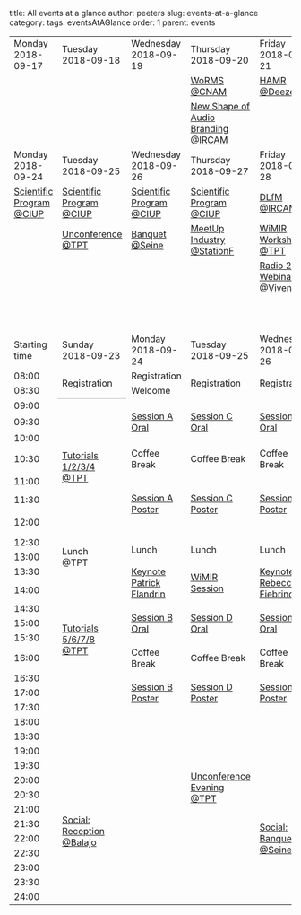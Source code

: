title: All events at a glance
author: peeters
slug: events-at-a-glance
category:
tags: eventsAtAGlance
order: 1
parent: events

<table border=0 cellpadding=0 cellspacing=0 width=714 style='border-collapse:
 collapse;table-layout:fixed'>
 <col width=102 span=7>
 <tr class=xl24 height=45>
  <td height=45 class=xlDate width=102>Monday<br>2018-09-17</td>
  <td class=xlDate width=102>Tuesday<br>2018-09-18</td>
  <td class=xlDate width=102>Wednesday<br>2018-09-19</td>
  <td class=xlDate width=102>Thursday<br>2018-09-20</td>
  <td class=xlDate width=102>Friday<br>2018-09-21</td>
  <td class=xlDate width=102>Saturday<br>2018-09-22</td>
  <td class=xlDate width=102>Sunday<br>2018-09-23</td>
 </tr>
 <tr class=xl24 height=45>
  <td height=45 class=xlWhite>&nbsp;</td>
  <td class=xlWhite>&nbsp;</td>
  <td class=xlWhite>&nbsp;</td>
  <td class=xlSatellite width=102><a href="https://sites.google.com/view/worms2018">WoRMS<br>@CNAM</a></td>
  <td class=xlSatellite width=102><a href="https://labrosa.ee.columbia.edu/hamr_ismir2018/">HAMR<br>@Deezer</a></td>
  <td class=xlSatellite width=102><a href="https://labrosa.ee.columbia.edu/hamr_ismir2018/">HAMR<br>@Deezer</a></td>
  <td class=xlTutorial width=102><a href="events-Tutorials.html">Tutorials<br>@TPT</a></td>
 </tr>
 <tr class=xl24 height=45>
  <td height=45 class=xlWhite>&nbsp;</td>
  <td class=xlWhite>&nbsp;</td>
  <td class=xlWhite>&nbsp;</td>
  <td class=xlSatellite width=102><a href="http://www.audiobrandingworkshop.com">New Shape of Audio Branding<br>@IRCAM</a></td>
  <td class=xlWhite width=102>&nbsp;</td>
  <td class=xlWhite>&nbsp;</td>
  <td class=xlSocial width=102><a href="events-Social.html">Reception<br>@Balajo</a></td>
 </tr>
 <tr class=xl24 height=45>
  <td height=45 class=xlDate width=102>Monday<br>2018-09-24</td>
  <td class=xlDate width=102>Tuesday<br>2018-09-25</td>
  <td class=xlDate width=102>Wednesday<br>2018-09-26</td>
  <td class=xlDate width=102>Thursday<br>2018-09-27</td>
  <td class=xlDate width=102>Friday<br>2018-09-28</td>
  <td class=xlDate width=102>Saturday<br>2018-09-29</td>
  <td class=xlDate width=102>Sunday<br>2018-09-30</td>
 </tr>
 <tr class=xl24 height=45>
  <td height=45 class=xlScientific width=102><a href="events-main-program.html">Scientific Program @CIUP</a></td>
  <td class=xlScientific width=102><a href="events-main-program.html">Scientific Program @CIUP</a></td>
  <td class=xlScientific width=102><a href="events-main-program.html">Scientific Program @CIUP</a></td>
  <td class=xlScientific width=102><a href="events-main-program.html">Scientific Program @CIUP</a></td>
  <td class=xlSatellite width=102><a href="https://dlfm.web.ox.ac.uk">DLfM<br>@IRCAM</a></td>
  <td class=xlWhite>&nbsp;</td>
  <td class=xlWhite>&nbsp;</td>
 </tr>
 <tr class=xl24 height=45>
  <td height=45 class=xl27 width=102>&nbsp;</td>
  <td class=xlTutorial width=102><a href="events-Unconference.html">Unconference @TPT</a></td>
  <td class=xlSocial width=102><a href="events-Social.html">Banquet<br>@Seine</a></td>
  <td class=xlTutorial width=102><a href="events-meetup-industry.html">MeetUp Industry @StationF</a></td>
  <td class=xlSatellite width=102><a href="https://wimir.wordpress.com/2018/05/21/wimir-1st-annual-workshop/">WiMIR Workshop<br>@TPT</a></td>
  <td class=xlWhite>&nbsp;</td>
  <td class=xlWhite>&nbsp;</td>
 </tr>
 <tr height=45>
  <td height=45 class=xlWhite>&nbsp;</td>
  <td class=xlWhite>&nbsp;</td>
  <td class=xlWhite>&nbsp;</td>
  <td class=xlWhite>&nbsp;</td>
  <td class=xlSatellite width=102><a href="http://www.rr20.fr/webinar-series-2018/mediadata/">Radio 2.0 Webinar<br>@Vivendi</a></td>
  <td class=xlWhite>&nbsp;</td>
  <td class=xlWhite>&nbsp;</td>
 </tr>
 <tr height=65>
  <td height=65 colspan=7></td>
 </tr>

 <tr height=45>
  <td height=45 class=xlDate>Starting time</td>
  <td class=xlDate width=102>Sunday<br>2018-09-23</td>
  <td class=xlDate width=102>Monday<br>2018-09-24</td>
  <td class=xlDate width=102>Tuesday<br>2018-09-25</td>
  <td class=xlDate width=102>Wednesday<br>2018-09-26</td>
  <td class=xlDate width=102>Thursday<br>2018-09-27</td>
  <td></td>
 </tr>
 <tr height=13>
  <td height=13 class=xlHour width=102>08:00</td>
  <td rowspan=2 class=xlWhite width=102 style='border-bottom:.5pt solid silver'>Registration</td>
  <td class=xlWhite width=102>Registration</td>
  <td rowspan=2 class=xlWhite width=102>Registration</td>
  <td rowspan=2 class=xlWhite width=102>Registration</td>
  <td class=xlWhite width=102>&nbsp;</td>
  <td></td>
 </tr>
 <tr height=13>
  <td height=13 class=xlHour width=102>08:30</td>
  <td class=xlOfficial width=102>Welcome</td>
  <td class=xlWhite width=102>&nbsp;</td>
  <td></td>
 </tr>
 <tr height=13>
  <td height=13 class=xlHour width=102>09:00</td>
  <td rowspan=7 class=xlTutorial width=102><a href="events-tutorials.html">Tutorials<br>1/2/3/4<br>@TPT</a></td>
  <td rowspan=3 class=xlScientific width=102><a href="events-main-program.html">Session A<br>Oral</a></td>
  <td rowspan=3 class=xlScientific width=102><a href="events-main-program.html">Session C<br>Oral</a></td>
  <td rowspan=3 class=xlScientific width=102><a href="events-main-program.html">Session E<br>Oral</a></td>
  <td rowspan=3 class=xlTutorial width=102><a href="events-LBD.html">Late-Breaking/ Demo session</a></td>
  <td></td>
 </tr>
 <tr height=13>
  <td height=13 class=xlHour width=102>09:30</td>
  <td></td>
 </tr>
 <tr height=13>
  <td height=13 class=xlHour width=102>10:00</td>
  <td></td>
 </tr>
 <tr height=13>
  <td height=13 class=xlHour width=102>10:30</td>
  <td class=xlBreak width=102>Coffee Break</td>
  <td class=xlBreak width=102>Coffee Break</td>
  <td class=xlBreak width=102>Coffee Break</td>
  <td class=xlTutorial width=102><a href="events-Unconference.html">Unconf. Debrief. </a></td>
  <td></td>
 </tr>
 <tr height=13>
  <td height=13 class=xlHour width=102>11:00</td>
  <td rowspan=3 class=xlScientific width=102><a href="events-main-program.html">Session A<br>Poster</a></td>
  <td rowspan=3 class=xlScientific width=102><a href="events-main-program.html">Session C<br>Poster</a></td>
  <td rowspan=3 class=xlScientific width=102><a href="events-main-program.html">Session E<br>Poster</a></td>
  <td rowspan=2 class=xlOfficial width=102 style='border-bottom:.5pt solid silver'>Society business meeting</td>
  <td></td>
 </tr>
 <tr height=13>
  <td height=13 class=xlHour width=102>11:30</td>
  <td></td>
 </tr>
 <tr height=13>
  <td height=13 class=xlHour width=102>12:00</td>
  <td class=xlOfficial width=102>Paris to Delft</td>
  <td></td>
 </tr>
 <tr height=13>
  <td height=13 class=xlHour width=102>12:30</td>
  <td rowspan=3 class=xlBreak width=102>Lunch<br>@TPT</td>
  <td rowspan=2 class=xlBreak width=102>Lunch</td>
  <td rowspan=2 class=xlBreak width=102>Lunch</td>
  <td rowspan=2 class=xlBreak width=102>Lunch</td>
  <td class=xlWhite width=102>&nbsp;</td>
  <td></td>
 </tr>
 <tr height=13>
  <td height=13 class=xlHour width=102>13:00</td>
  <td class=xlWhite width=102>&nbsp;</td>
  <td></td>
 </tr>
 <tr height=13>
  <td height=13 class=xlHour width=102>13:30</td>
  <td rowspan=2 class=xlOfficial width=102><a href="events-keynotes.html">Keynote<br>Patrick Flandrin</a></td>
  <td rowspan=2 class=xlOfficial width=102><a href="events-wimir.html">WiMIR Session</a></td>
  <td rowspan=2 class=xlOfficial width=102><a href="events-keynotes.html">Keynote<br>Rebecca Fiebrinck</a></td>
  <td rowspan=9 class=xlTutorial width=102><a href="events-meetup-industry.html"><span style='text-decoration:none'>MeetUp with Industry<br>@StationF</span></a></td>
  <td></td>
 </tr>
 <tr height=13>
  <td height=13 class=xlHour width=102>14:00</td>
  <td rowspan=7 class=xlTutorial width=102><a href="events-tutorials.html">Tutorials<br>5/6/7/8<br>@TPT</a></td>
  <td></td>
 </tr>
 <tr height=13>
  <td height=13 class=xlHour width=102>14:30</td>
  <td rowspan=3 class=xlScientific width=102><a href="events-main-program.html">Session B<br>Oral</a></td>
  <td rowspan=3 class=xlScientific width=102><a href="events-main-program.html">Session D<br>Oral</a></td>
  <td rowspan=3 class=xlScientific width=102><a href="events-main-program.html">Session F<br>Oral</a></td>
  <td></td>
 </tr>
 <tr height=13>
  <td height=13 class=xlHour width=102>15:00</td>
  <td></td>
 </tr>
 <tr height=13>
  <td height=13 class=xlHour width=102>15:30</td>
  <td></td>
 </tr>
 <tr height=13>
  <td height=13 class=xlHour width=102>16:00</td>
  <td class=xlBreak width=102>Coffee Break</td>
  <td class=xlBreak width=102>Coffee Break</td>
  <td class=xlBreak width=102>Coffee Break</td>
  <td></td>
 </tr>
 <tr height=13>
  <td height=13 class=xlHour width=102>16:30</td>
  <td rowspan=3 class=xlScientific width=102><a href="events-main-program.html">Session B<br>Poster</a></td>
  <td rowspan=3 class=xlScientific width=102><a href="events-main-program.html">Session D<br>Poster</a></td>
  <td rowspan=3 class=xlScientific width=102><a href="events-main-program.html">Session F<br>Poster</a></td>
  <td></td>
 </tr>
 <tr height=13>
  <td height=13 class=xlHour width=102>17:00</td>
  <td></td>
 </tr>
 <tr height=13>
  <td height=13 class=xlHour width=102>17:30</td>
  <td class=xlWhite width=102>&nbsp;</td>
  <td></td>
 </tr>
 <tr height=13>
  <td height=13 class=xlHour width=102>18:00</td>
  <td class=xlHour width=102>&nbsp;</td>
  <td class=xlHour width=102>&nbsp;</td>
  <td class=xlHour width=102>&nbsp;</td>
  <td class=xlHour width=102>&nbsp;</td>
  <td class=xlHour width=102>&nbsp;</td>
  <td></td>
 </tr>
 <tr height=13>
  <td height=13 class=xlHour width=102>18:30</td>
  <td class=xlHour width=102>&nbsp;</td>
  <td class=xlHour width=102>&nbsp;</td>
  <td class=xlHour width=102>&nbsp;</td>
  <td class=xlHour width=102>&nbsp;</td>
  <td class=xlHour width=102>&nbsp;</td>
  <td></td>
 </tr>
 <tr height=13>
  <td height=13 class=xlHour width=102>19:00</td>
  <td class=xlHour width=102>&nbsp;</td>
  <td class=xlHour width=102>&nbsp;</td>
  <td class=xlHour width=102>&nbsp;</td>
  <td class=xlHour width=102>&nbsp;</td>
  <td class=xlHour width=102>&nbsp;</td>
  <td></td>
 </tr>
 <tr height=13>
  <td height=13 class=xlHour width=102>19:30</td>
  <td rowspan=10 class=xlSocial width=102><a href="events-social.html">Social:<br>Reception<br>@Balajo</a></td>
  <td class=xlHour width=102>&nbsp;</td>
  <td rowspan=4 class=xlTutorial width=102><a href="events-Unconference.html">Unconference Evening<br>@TPT</a></td>
  <td class=xlHour width=102>&nbsp;</td>
  <td class=xlHour width=102>&nbsp;</td>
  <td></td>
 </tr>
 <tr height=13>
  <td height=13 class=xlHour width=102>20:00</td>
  <td class=xlHour width=102>&nbsp;</td>
  <td rowspan=9 class=xlSocial width=102><a href="events-social.html">Social: <br>Banquet<br>@Seine</a></td>
  <td class=xlHour width=102>&nbsp;</td>
  <td></td>
 </tr>
 <tr height=13>
  <td height=13 class=xlHour width=102>20:30</td>
  <td class=xlHour width=102>&nbsp;</td>
  <td class=xlHour width=102>&nbsp;</td>
  <td></td>
 </tr>
 <tr height=13>
  <td height=13 class=xlHour width=102>21:00</td>
  <td class=xlHour width=102>&nbsp;</td>
  <td class=xlHour width=102>&nbsp;</td>
  <td></td>
 </tr>
 <tr height=13>
  <td height=13 class=xlHour width=102>21:30</td>
  <td class=xlHour width=102>&nbsp;</td>
  <td class=xlHour width=102>&nbsp;</td>
  <td class=xlHour width=102>&nbsp;</td>
  <td></td>
 </tr>
 <tr height=13>
  <td height=13 class=xlHour width=102>22:00</td>
  <td class=xlHour width=102>&nbsp;</td>
  <td class=xlHour width=102>&nbsp;</td>
  <td class=xlHour width=102>&nbsp;</td>
  <td></td>
 </tr>
 <tr height=13>
  <td height=13 class=xlHour width=102>22:30</td>
  <td class=xlHour width=102>&nbsp;</td>
  <td class=xlHour width=102>&nbsp;</td>
  <td class=xlHour width=102>&nbsp;</td>
  <td></td>
 </tr>
 <tr height=13>
  <td height=13 class=xlHour width=102>23:00</td>
  <td class=xlHour width=102>&nbsp;</td>
  <td class=xlHour width=102>&nbsp;</td>
  <td class=xlHour width=102>&nbsp;</td>
  <td></td>
 </tr>
 <tr height=13>
  <td height=13 class=xlHour width=102>23:30</td>
  <td class=xlWhite width=102>&nbsp;</td>
  <td class=xlWhite width=102>&nbsp;</td>
  <td class=xlHour width=102>&nbsp;</td>
  <td></td>
 </tr>
 <tr height=13>
  <td height=13 class=xlHour width=102>24:00</td>
  <td class=xlWhite width=102>&nbsp;</td>
  <td class=xlWhite width=102>&nbsp;</td>
  <td class=xlHour width=102>&nbsp;</td>
  <td></td>
 </tr>
</table>
